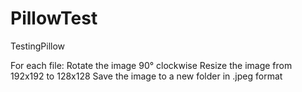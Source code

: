 # PillowTest
TestingPillow

For each file:
Rotate the image 90° clockwise
Resize the image from 192x192 to 128x128
Save the image to a new folder in .jpeg format
